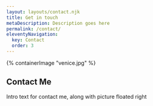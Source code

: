 ```yaml
---
layout: layouts/contact.njk
title: Get in touch
metaDescription: Description goes here
permalink: /contact/
eleventyNavigation:
  key: Contact
  order: 3
---
```


<section class="section">
    {% containerImage "venice.jpg" %}
    <article class="content">
    
## Contact Me

Intro text for contact me, along with picture floated right 
